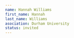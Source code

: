 ```yaml
---
name: Hannah Williams
first_name: Hannah
last_name: Williams
asociation: Durham University
status: invited
---
```


 